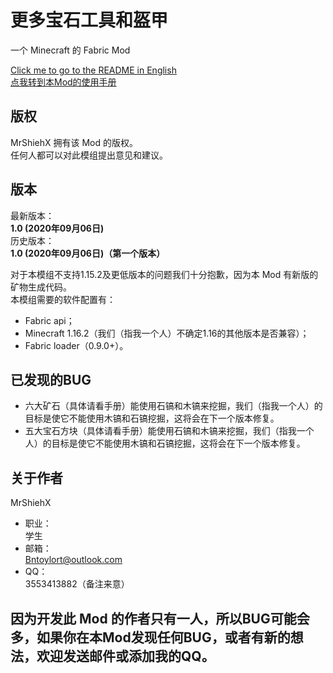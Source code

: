 # 更多宝石工具和盔甲
一个 Minecraft 的 Fabric Mod

[Click me to go to the README in English](https://github.com/MrShieh-X/more-gems-tools-armor/blob/master/README.md) <br/>
[点我转到本Mod的使用手册](https://github.com/MrShieh-X/more-gems-tools-armor/blob/master/manual-zh.md) <br/>
## 版权
MrShiehX 拥有该 Mod 的版权。<br/>
任何人都可以对此模组提出意见和建议。
## 版本
最新版本：<br/>
<b>1.0 (2020年09月06日)</b><br/>
历史版本：<br/>
<b>1.0 (2020年09月06日)（第一个版本）</b><br/>

对于本模组不支持1.15.2及更低版本的问题我们十分抱歉，因为本 Mod 有新版的矿物生成代码。<br/>
本模组需要的软件配置有：
* Fabric api；
* Minecraft 1.16.2（我们（指我一个人）不确定1.16的其他版本是否兼容）；
* Fabric loader（0.9.0+）。

## 已发现的BUG
- 六大矿石（具体请看手册）能使用石镐和木镐来挖掘，我们（指我一个人）的目标是使它不能使用木镐和石镐挖掘，这将会在下一个版本修复。
- 五大宝石方块（具体请看手册）能使用石镐和木镐来挖掘，我们（指我一个人）的目标是使它不能使用木镐和石镐挖掘，这将会在下一个版本修复。

## 关于作者
MrShiehX<br/>
- 职业：<br/>
学生<br/>
- 邮箱：<br/>
Bntoylort@outlook.com<br/>
- QQ：<br/>
3553413882（备注来意）<br/>

## 因为开发此 Mod 的作者只有一人，所以BUG可能会多，如果你在本Mod发现任何BUG，或者有新的想法，欢迎发送邮件或添加我的QQ。

